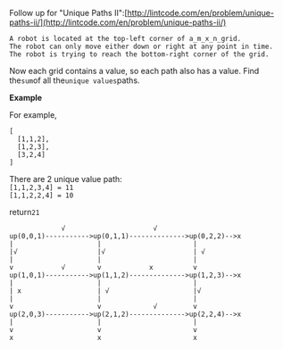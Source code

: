 Follow up for "Unique Paths II":[http://lintcode.com/en/problem/unique-paths-ii/](http://lintcode.com/en/problem/unique-paths-ii/)

```
A robot is located at the top-left corner of a_m_x_n_grid.
The robot can only move either down or right at any point in time. 
The robot is trying to reach the bottom-right corner of the grid.
```

Now each grid contains a value, so each path also has a value. Find the`sum`of all the`unique values`paths.

**Example**

For example,

```
[
  [1,1,2],
  [1,2,3],
  [3,2,4]
]
```

There are 2 unique value path:  
`[1,1,2,3,4] = 11`  
`[1,1,2,2,4] = 10`

return`21`

```
             √                      √
up(0,0,1)----------->up(0,1,1)-------------->up(0,2,2)-->x
|                     |                       |
|√                    |√                      | √
|                     |                       |
v            √        v            x          v
up(1,0,1)----------->up(1,1,2)-------------->up(1,2,3)-->x 
|                     |                       |
| x                   | √                     |√
|                     |                       |
v                     v             √         v
up(2,0,3)----------->up(2,1,2)-------------->up(2,2,4)-->x
|                     |                       |
v                     v                       v
x                     x                       x 

```



